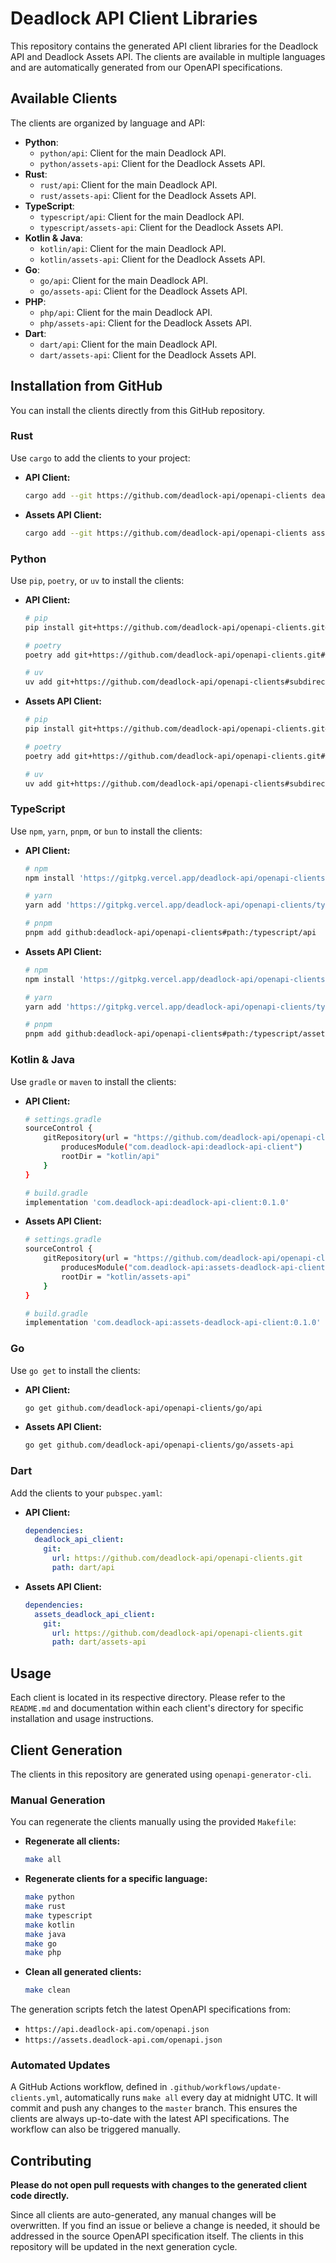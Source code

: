 # Deadlock API Client Libraries

This repository contains the generated API client libraries for the Deadlock API and Deadlock Assets API. The clients are available in multiple languages and are automatically generated from our OpenAPI specifications.

## Available Clients

The clients are organized by language and API:

-   **Python**:
    -   `python/api`: Client for the main Deadlock API.
    -   `python/assets-api`: Client for the Deadlock Assets API.
-   **Rust**:
    -   `rust/api`: Client for the main Deadlock API.
    -   `rust/assets-api`: Client for the Deadlock Assets API.
-   **TypeScript**:
    -   `typescript/api`: Client for the main Deadlock API.
    -   `typescript/assets-api`: Client for the Deadlock Assets API.
-   **Kotlin & Java**:
    -   `kotlin/api`: Client for the main Deadlock API.
    -   `kotlin/assets-api`: Client for the Deadlock Assets API.
-   **Go**:
    -   `go/api`: Client for the main Deadlock API.
    -   `go/assets-api`: Client for the Deadlock Assets API.
-   **PHP**:
    -   `php/api`: Client for the main Deadlock API.
    -   `php/assets-api`: Client for the Deadlock Assets API.
-   **Dart**:
    -   `dart/api`: Client for the main Deadlock API.
    -   `dart/assets-api`: Client for the Deadlock Assets API.

## Installation from GitHub

You can install the clients directly from this GitHub repository.

### Rust

Use `cargo` to add the clients to your project:

-   **API Client:**
    ```bash
    cargo add --git https://github.com/deadlock-api/openapi-clients deadlock-api-client
    ```
-   **Assets API Client:**
    ```bash
    cargo add --git https://github.com/deadlock-api/openapi-clients assets-deadlock-api-client
    ```

### Python

Use `pip`, `poetry`, or `uv` to install the clients:

-   **API Client:**
    ```bash
    # pip
    pip install git+https://github.com/deadlock-api/openapi-clients.git#subdirectory=python/api

    # poetry
    poetry add git+https://github.com/deadlock-api/openapi-clients.git#subdirectory=python/api

    # uv
    uv add git+https://github.com/deadlock-api/openapi-clients#subdirectory=python/api
    ```
-   **Assets API Client:**
    ```bash
    # pip
    pip install git+https://github.com/deadlock-api/openapi-clients.git#subdirectory=python/assets-api

    # poetry
    poetry add git+https://github.com/deadlock-api/openapi-clients.git#subdirectory=python/assets-api

    # uv
    uv add git+https://github.com/deadlock-api/openapi-clients#subdirectory=python/assets-api
    ```

### TypeScript

Use `npm`, `yarn`, `pnpm`, or `bun` to install the clients:

-   **API Client:**
    ```bash
    # npm
    npm install 'https://gitpkg.vercel.app/deadlock-api/openapi-clients/typescript/api?master'

    # yarn
    yarn add 'https://gitpkg.vercel.app/deadlock-api/openapi-clients/typescript/api?master'

    # pnpm
    pnpm add github:deadlock-api/openapi-clients#path:/typescript/api
    ```
-   **Assets API Client:**
    ```bash
    # npm
    npm install 'https://gitpkg.vercel.app/deadlock-api/openapi-clients/typescript/assets-api?master'

    # yarn
    yarn add 'https://gitpkg.vercel.app/deadlock-api/openapi-clients/typescript/assets-api?master'

    # pnpm
    pnpm add github:deadlock-api/openapi-clients#path:/typescript/assets-api
    ```

### Kotlin & Java

Use `gradle` or `maven` to install the clients:

-   **API Client:**
    ```bash
    # settings.gradle
    sourceControl {
        gitRepository(url = "https://github.com/deadlock-api/openapi-clients") {
            producesModule("com.deadlock-api:deadlock-api-client")
            rootDir = "kotlin/api"
        }
    }
    
    # build.gradle
    implementation 'com.deadlock-api:deadlock-api-client:0.1.0'
    ```
    
-   **Assets API Client:**
    ```bash
    # settings.gradle
    sourceControl {
        gitRepository(url = "https://github.com/deadlock-api/openapi-clients") {
            producesModule("com.deadlock-api:assets-deadlock-api-client")
            rootDir = "kotlin/assets-api"
        }
    }
    
    # build.gradle
    implementation 'com.deadlock-api:assets-deadlock-api-client:0.1.0'
    ```

### Go

Use `go get` to install the clients:

-   **API Client:**
    ```bash
    go get github.com/deadlock-api/openapi-clients/go/api
    ```
-   **Assets API Client:**
    ```bash
    go get github.com/deadlock-api/openapi-clients/go/assets-api
    ```

### Dart

Add the clients to your `pubspec.yaml`:

-   **API Client:**
    ```yaml
    dependencies:
      deadlock_api_client:
        git:
          url: https://github.com/deadlock-api/openapi-clients.git
          path: dart/api
    ```
-   **Assets API Client:**
    ```yaml
    dependencies:
      assets_deadlock_api_client:
        git:
          url: https://github.com/deadlock-api/openapi-clients.git
          path: dart/assets-api
    ```

## Usage

Each client is located in its respective directory. Please refer to the `README.md` and documentation within each client's directory for specific installation and usage instructions.

## Client Generation

The clients in this repository are generated using `openapi-generator-cli`.

### Manual Generation

You can regenerate the clients manually using the provided `Makefile`:

-   **Regenerate all clients:**
    ```bash
    make all
    ```

-   **Regenerate clients for a specific language:**
    ```bash
    make python
    make rust
    make typescript
    make kotlin
    make java
    make go
    make php
    ```

-   **Clean all generated clients:**
    ```bash
    make clean
    ```

The generation scripts fetch the latest OpenAPI specifications from:
-   `https://api.deadlock-api.com/openapi.json`
-   `https://assets.deadlock-api.com/openapi.json`

### Automated Updates

A GitHub Actions workflow, defined in `.github/workflows/update-clients.yml`, automatically runs `make all` every day at midnight UTC. It will commit and push any changes to the `master` branch. This ensures the clients are always up-to-date with the latest API specifications. The workflow can also be triggered manually.

## Contributing

**Please do not open pull requests with changes to the generated client code directly.**

Since all clients are auto-generated, any manual changes will be overwritten. If you find an issue or believe a change is needed, it should be addressed in the source OpenAPI specification itself. The clients in this repository will be updated in the next generation cycle.
